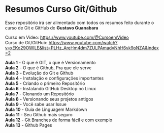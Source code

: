 # Resumos Curso Git/Github

Esse repositório irá ser alimentado com todos os resumos feito durante o curso de Git e GitHub do **Gustavo Guanabara**

Curso em Vídeo: https://www.youtube.com/@CursoemVideo \
Curso de Git/GitHub: https://www.youtube.com/watch?v=xEKo29OWILE&list=PLHz_AreHm4dm7ZULPAmadvNhH6vk9oNZA&index=2

**Aula 1** - O que é GIT, o que é Versionamento \
**Aula 2** - O que é Github, Pra que ele serve \
**Aula 3** - Evolução do Git e Github \
**Aula 4** - Instalação e configurações importantes \
**Aula 5** - Criando o primeiro Repositório \
**Aula 6** - Instalando GitHub Desktop no Linux \
**Aula 7** - Clonando um Repositório \
**Aula 8** - Versionando seus projetos antigos \
**Aula 9** - Você sabe usar Issue \
**Aula 10** - Guia de Linguagem Markdown \
**Aula 11** - Seu Github mais seguro \
**Aula 12** - Git Branches de forma fácil e com exemplo \
**Aula 13** - Github Pages
